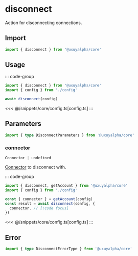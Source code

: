 <script setup>
const packageName = '@uxuyalpha/core'
const actionName = 'disconnect'
const typeName = 'Disconnect'
</script>

# disconnect

Action for disconnecting connections.

## Import

```ts
import { disconnect } from '@uxuyalpha/core'
```

## Usage

::: code-group
```ts [index.ts]
import { disconnect } from '@uxuyalpha/core'
import { config } from './config'

await disconnect(config)
```
<<< @/snippets/core/config.ts[config.ts]
:::

## Parameters

```ts
import { type DisconnectParameters } from '@uxuyalpha/core'
```

### connector

`Connector | undefined`

[Connector](/core/api/connectors) to disconnect with.

::: code-group
```ts [index.ts]
import { disconnect, getAccount } from '@uxuyalpha/core'
import { config } from './config'

const { connector } = getAccount(config)
const result = await disconnect(config, {
  connector, // [!code focus]
})
```
<<< @/snippets/core/config.ts[config.ts]
:::

## Error

```ts
import { type DisconnectErrorType } from '@uxuyalpha/core'
```

<!--@include: @shared/mutation-imports.md-->
